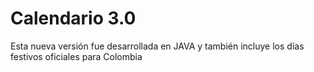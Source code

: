# Calendario 3.0
 Esta nueva versión fue desarrollada en JAVA y también incluye los días festivos oficiales para Colombia
